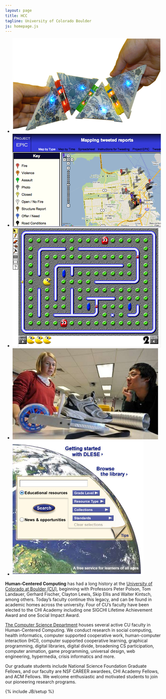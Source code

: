 ```yaml
---
layout: page
title: HCC
tagline: University of Colorado Boulder
js: homepage.js
---
```


<ul id="homepage-slider">
  <li><img src="/assets/images/static_home/folding.png" title="Craft Technology Lab">
  </li>
  <li><img src="/assets/images/static_home/epic.png" title="Project EPIC" description="Mapping tweeted reports in San Francisco" link="http://epic.cs.colorado.edu">
  </li>
  <li><img src="/assets/images/static_home/pacman.png" title="Pacman" description="">
  </li>
  <li><img src="assets/images/static_home/scooter_show.png" title="New modes of Transportation" description="Wheeled Kicks">
  </li>
  <li><img src="/assets/images/static_home/dlese.png" title="Digital Learning Sciences">
  </li>
</ul>


**Human-Centered Computing** has had a long history at the [University of Colorado at Boulder (CU)](http://www.colorado.edu), beginning with Professors Peter Polson, Tom Landauer, Gerhard Fischer, Clayton Lewis, Skip Ellis and Walter Kintsch, among others. Today’s faculty continue this legacy, and can be found in academic homes across the university. Four of CU’s faculty have been elected to the CHI Academy including one SIGCHI Lifetime Achievement Award and one Social Impact Award.

[The Computer Science Department](http://cs.colorado.edu) houses several active CU faculty in Human-Centered Computing. We conduct research in social computing, health informatics, computer supported cooperative work, human-computer interaction (HCI), computer supported cooperative learning, graphical programming, digital libraries, digital divide, broadening CS participation, computer animation, game programming, universal design, web engineering, hypermedia, crisis informatics and more.

Our graduate students include National Science Foundation Graduate Fellows, and our faculty are NSF CAREER awardees, CHI Academy Fellows, and ACM Fellows. We welcome enthusiastic and motivated students to join our pioneering research programs.

{% include JB/setup %}
